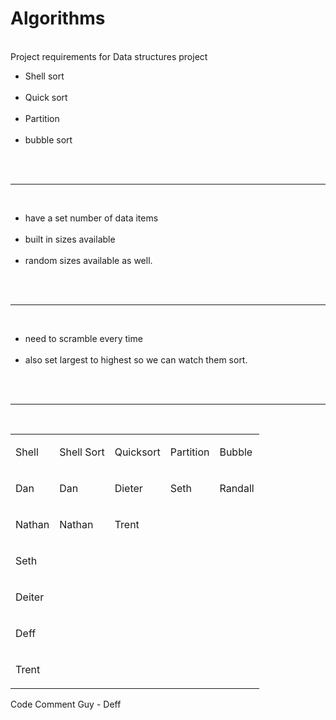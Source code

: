 # Algorithms
<br>
Project requirements for Data structures project<br>
<ul>
<li>Shell sort</li><br>
<li>Quick sort</li><br>
<li>Partition</li><br>
<li>bubble sort</li><br>
</ul>
<br><hr><br>
<ul>
<li>have a set number of data items</li><br>
<li>built in sizes available</li><br>
<li>random sizes available as well.</li><br>
</ul>
<br><hr><br>
<ul>
<li>need to scramble every time</li><br>
<li>also set largest to highest so we can watch them sort.</li><br>
</ul>
<br><hr><br>

<table >
 <tr>
  <td >
  <p >Shell</p>
  </td>
  <td >
  <p >Shell Sort</p>
  </td>
  <td >
  <p >Quicksort</p>
  </td>
  <td >
  <p >Partition</p>
  </td>
  <td >
  <p >Bubble</p>
  </td>
 </tr>
 <tr>
  <td >
  <p >Dan</p>
  </td>
  <td >
  <p >Dan</p>
  </td>
  <td >
  <p >Dieter</p>
  </td>
  <td>
  <p >Seth</p>
  </td>
  <td >
  <p >Randall</p>
  </td>
 </tr>
 <tr>
  <td >
  <p >Nathan</p>
  </td>
  <td >
  <p >Nathan</p>
  </td>
  <td >
  <p >Trent</p>
  </td>
  <td ></td>
  <td ></td>
 </tr>
 <tr>
  <td >
  <p >Seth</p>
  </td>
  <td ></td>
  <td ></td>
  <td ></td>
  <td ></td>
 </tr>
 <tr>
  <td >
  <p >Deiter</p>
  </td>
  <td ></td>
  <td ></td>
  <td ></td>
  <td ></td>
 </tr>
 <tr>
  <td >
  <p >Deff</p>
  </td>
  <td ></td>
  <td ></td>
  <td ></td>
  <td ></td>
 </tr>
 <tr>
  <td >
  <p >Trent</p>
  </td>
  <td >
  <p >&nbsp;</p>
  </td>
  <td >
  <p >&nbsp;</p>
  </td>
  <td >
  <p >&nbsp;</p>
  </td>
  <td >
  <p >&nbsp;</p>
  </td>
 </tr>
</table>



Code Comment Guy - Deff


